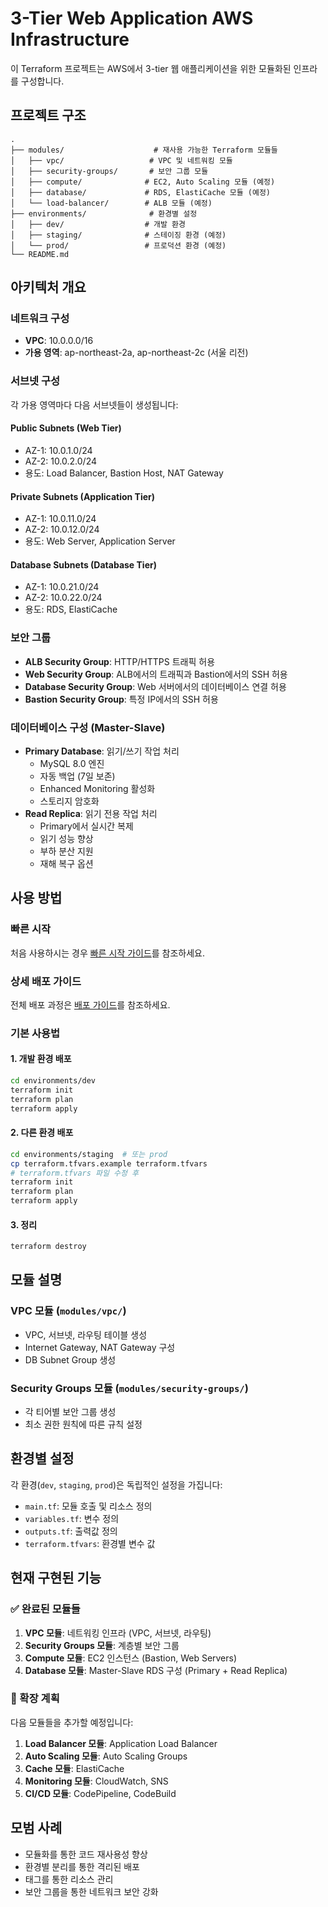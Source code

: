 # 3-Tier Web Application AWS Infrastructure

이 Terraform 프로젝트는 AWS에서 3-tier 웹 애플리케이션을 위한 모듈화된 인프라를 구성합니다.

## 프로젝트 구조

```
.
├── modules/                    # 재사용 가능한 Terraform 모듈들
│   ├── vpc/                   # VPC 및 네트워킹 모듈
│   ├── security-groups/       # 보안 그룹 모듈
│   ├── compute/              # EC2, Auto Scaling 모듈 (예정)
│   ├── database/             # RDS, ElastiCache 모듈 (예정)
│   └── load-balancer/        # ALB 모듈 (예정)
├── environments/              # 환경별 설정
│   ├── dev/                  # 개발 환경
│   ├── staging/              # 스테이징 환경 (예정)
│   └── prod/                 # 프로덕션 환경 (예정)
└── README.md
```

## 아키텍처 개요

### 네트워크 구성
- **VPC**: 10.0.0.0/16
- **가용 영역**: ap-northeast-2a, ap-northeast-2c (서울 리전)

### 서브넷 구성
각 가용 영역마다 다음 서브넷들이 생성됩니다:

#### Public Subnets (Web Tier)
- AZ-1: 10.0.1.0/24
- AZ-2: 10.0.2.0/24
- 용도: Load Balancer, Bastion Host, NAT Gateway

#### Private Subnets (Application Tier)
- AZ-1: 10.0.11.0/24
- AZ-2: 10.0.12.0/24
- 용도: Web Server, Application Server

#### Database Subnets (Database Tier)
- AZ-1: 10.0.21.0/24
- AZ-2: 10.0.22.0/24
- 용도: RDS, ElastiCache

### 보안 그룹
- **ALB Security Group**: HTTP/HTTPS 트래픽 허용
- **Web Security Group**: ALB에서의 트래픽과 Bastion에서의 SSH 허용
- **Database Security Group**: Web 서버에서의 데이터베이스 연결 허용
- **Bastion Security Group**: 특정 IP에서의 SSH 허용

### 데이터베이스 구성 (Master-Slave)
- **Primary Database**: 읽기/쓰기 작업 처리
  - MySQL 8.0 엔진
  - 자동 백업 (7일 보존)
  - Enhanced Monitoring 활성화
  - 스토리지 암호화
- **Read Replica**: 읽기 전용 작업 처리
  - Primary에서 실시간 복제
  - 읽기 성능 향상
  - 부하 분산 지원
  - 재해 복구 옵션

## 사용 방법

### 빠른 시작
처음 사용하시는 경우 [빠른 시작 가이드](./QUICK_START.md)를 참조하세요.

### 상세 배포 가이드
전체 배포 과정은 [배포 가이드](./DEPLOYMENT_GUIDE.md)를 참조하세요.

### 기본 사용법

#### 1. 개발 환경 배포
```bash
cd environments/dev
terraform init
terraform plan
terraform apply
```

#### 2. 다른 환경 배포
```bash
cd environments/staging  # 또는 prod
cp terraform.tfvars.example terraform.tfvars
# terraform.tfvars 파일 수정 후
terraform init
terraform plan
terraform apply
```

#### 3. 정리
```bash
terraform destroy
```

## 모듈 설명

### VPC 모듈 (`modules/vpc/`)
- VPC, 서브넷, 라우팅 테이블 생성
- Internet Gateway, NAT Gateway 구성
- DB Subnet Group 생성

### Security Groups 모듈 (`modules/security-groups/`)
- 각 티어별 보안 그룹 생성
- 최소 권한 원칙에 따른 규칙 설정

## 환경별 설정

각 환경(`dev`, `staging`, `prod`)은 독립적인 설정을 가집니다:

- `main.tf`: 모듈 호출 및 리소스 정의
- `variables.tf`: 변수 정의
- `outputs.tf`: 출력값 정의
- `terraform.tfvars`: 환경별 변수 값

## 현재 구현된 기능

### ✅ 완료된 모듈들
1. **VPC 모듈**: 네트워킹 인프라 (VPC, 서브넷, 라우팅)
2. **Security Groups 모듈**: 계층별 보안 그룹
3. **Compute 모듈**: EC2 인스턴스 (Bastion, Web Servers)
4. **Database 모듈**: Master-Slave RDS 구성 (Primary + Read Replica)

### 🔄 확장 계획

다음 모듈들을 추가할 예정입니다:

1. **Load Balancer 모듈**: Application Load Balancer
2. **Auto Scaling 모듈**: Auto Scaling Groups
3. **Cache 모듈**: ElastiCache
4. **Monitoring 모듈**: CloudWatch, SNS
5. **CI/CD 모듈**: CodePipeline, CodeBuild

## 모범 사례

- 모듈화를 통한 코드 재사용성 향상
- 환경별 분리를 통한 격리된 배포
- 태그를 통한 리소스 관리
- 보안 그룹을 통한 네트워크 보안 강화
